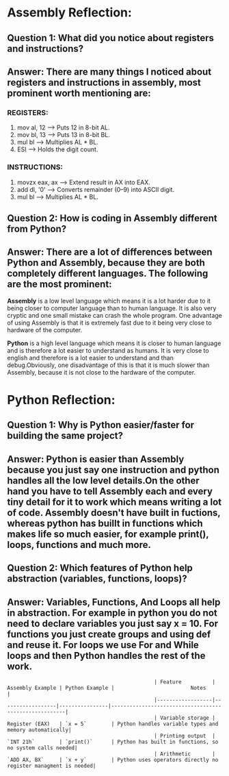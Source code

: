 # **Assembly Reflection:**
## **Question 1:** What did you notice about registers and instructions?
## **Answer:** There are many things I noticed about registers and instructions in assembly, most prominent worth mentioning are:
### **REGISTERS:**
  1) mov al, 12 --> Puts 12 in 8-bit AL.
  2) mov bl, 13 --> Puts 13 in 8-bit BL.
  3) mul bl --> Multiplies AL * BL.
  4) ESI --> Holds the digit count.
 ### **INSTRUCTIONS:**
   1) movzx eax, ax --> Extend result in AX into EAX.
   2) add dl, '0' --> Converts remainder (0–9) into ASCII digit.
   3) mul bl --> Multiplies AL * BL.
## **Question 2:** How is coding in Assembly different from Python?
## **Answer:** There are a lot of differences between Python and Assembly, because they are both completely different languages. The following are the most prominent: 
 **Assembly** is a low level language which means it is a lot harder due to it being closer to computer language than to human language. It is also very cryptic
  and one small mistake can crash the whole program. One advantage of using Assembly is that it is extremely fast due to it being very close to hardware of the computer.
              
 **Python** is a high level language which means it is closer to human language and is therefore a lot easier to understand as humans. It is very close to english and therefore 
 is a lot easier to understand and than debug.Obviously, one disadvantage of this is that it is much slower than Assembly, because it is not close to the hardware of the computer.              
# **Python Reflection:**
## **Question 1:** Why is Python easier/faster for building the same project?
## **Answer:** Python is easier than Assembly because you just say one instruction and python handles all the low level details.On the other hand you have to tell Assembly each and every tiny detail for it to work which means writing a lot of code. Assembly doesn't have built in fuctions, whereas python has buillt in functions which makes life so much easier, for example print(), loops, functions and much more.
## **Question 2:** Which features of Python help abstraction (variables, functions, loops)?
## **Answer:** Variables, Functions, And Loops all help in abstraction. For example in python you do not need to declare variables you just say x = 10. For functions you just create groups and using def and reuse it. For loops we use For and While loops and then Python handles the rest of the work. 





                                                    | Feature          | Assembly Example | Python Example |                         Notes                         |
                                                    |------------------|------------------|----------------|-------------------------------------------------------|     
                                                    | Variable storage | Register (EAX)   | `x = 5`        | Python handles variable types and memory automatically|
                                                    | Printing output  | `INT 21h`        | `print()`      | Python has built in functions, so no system calls needed|
                                                    | Arithmetic       | `ADD AX, BX`     | `x + y`        | Python uses operators directly no register managment is needed|






